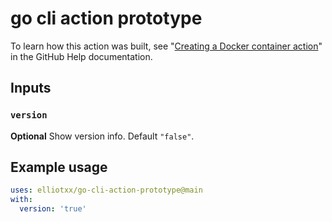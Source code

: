 # go cli action prototype

To learn how this action was built, see "[Creating a Docker container action](https://help.github.com/en/articles/creating-a-docker-container-action)" in the GitHub Help documentation.

## Inputs

### `version`

**Optional** Show version info. Default `"false"`.

## Example usage

```yaml
uses: elliotxx/go-cli-action-prototype@main
with:
  version: 'true'
```

